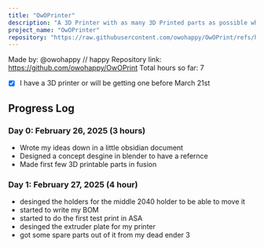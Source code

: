 ```yaml
---
title: "OwOPrinter"
description: "A 3D Printer with as many 3D Printed parts as possible while maintaining speed"
project_name: "OwOPrinter"
repository: "https://raw.githubusercontent.com/owohappy/OwOPrint/refs/heads/main/JOURNAL.md"
---
```

Made by: @owohappy // happy
Repository link: https://github.com/owohappy/OwOPrint
Total hours so far: 7

- [x] I have a 3D printer or will be getting one before March 21st

## Progress Log

### Day 0: February 26, 2025 (3 hours)

- Wrote my ideas down in a little obsidian document
- Designed a concept desgine in blender to have a refernce
- Made first few 3D printable parts in fusion

### Day 1: February 27, 2025 (4 hour)

- desinged the holders for the middle 2040 holder to be able to move it 
- started to write my BOM
- started to do the first test print in ASA
- desinged the extruder plate for my printer
- got some spare parts out of it from my dead ender 3
